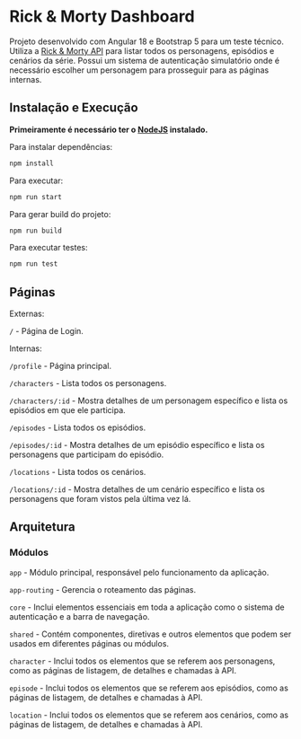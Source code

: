 # Rick & Morty Dashboard

Projeto desenvolvido com Angular 18 e Bootstrap 5 para um teste técnico. Utiliza a [Rick & Morty API](https://rickandmortyapi.com/) para listar todos os personagens, episódios e cenários da série. Possui um sistema de autenticação simulatório onde é necessário escolher um personagem para prosseguir para as páginas internas.

## Instalação e Execução
**Primeiramente é necessário ter o [NodeJS](https://nodejs.org/en) instalado.**

Para instalar dependências:
```bash
npm install
```

Para executar:
```bash
npm run start
```

Para gerar build do projeto:
```bash
npm run build
```

Para executar testes:
```bash
npm run test
```

## Páginas
Externas:

`/` - Página de Login.

Internas:

`/profile` - Página principal.

`/characters` - Lista todos os personagens.

`/characters/:id` - Mostra detalhes de um personagem específico e lista os episódios em que ele participa.

`/episodes` - Lista todos os episódios.

`/episodes/:id` - Mostra detalhes de um episódio específico e lista os personagens que participam do episódio.

`/locations` - Lista todos os cenários.

`/locations/:id` - Mostra detalhes de um cenário específico e lista os personagens que foram vistos pela última vez lá.

## Arquitetura

### Módulos
`app` - Módulo principal, responsável pelo funcionamento da aplicação.

`app-routing` - Gerencia o roteamento das páginas.

`core` - Inclui elementos essenciais em toda a aplicação como o sistema de autenticação e a barra de navegação.

`shared` - Contém componentes, diretivas e outros elementos que podem ser usados em diferentes páginas ou módulos.

`character` - Inclui todos os elementos que se referem aos personagens, como as páginas de listagem, de detalhes e chamadas à API.

`episode` - Inclui todos os elementos que se referem aos episódios, como as páginas de listagem, de detalhes e chamadas à API.

`location` - Inclui todos os elementos que se referem aos cenários, como as páginas de listagem, de detalhes e chamadas à API.
